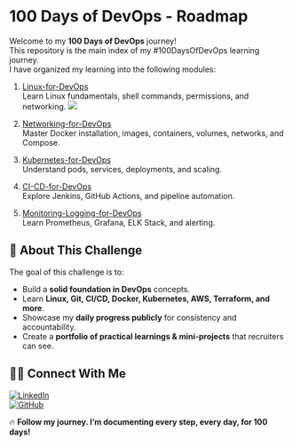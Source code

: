 
# 100 Days of DevOps - Roadmap

Welcome to my **100 Days of DevOps** journey!  
This repository is the main index of my #100DaysOfDevOps learning journey.  
I have organized my learning into the following modules:

1. [Linux-for-DevOps](https://github.com/prakashsalapu/linux-for-devops.git)  
   Learn Linux fundamentals, shell commands, permissions, and networking.
    <img src="https://img.shields.io/badge/Linux-ED8B00?style=for-the-badge&logo=openjdk&logoColor=white"/>  

2. [Networking-for-DevOps](https://github.com/yourusername/docker-for-devops)  
   Master Docker installation, images, containers, volumes, networks, and Compose.

3. [Kubernetes-for-DevOps](https://github.com/yourusername/kubernetes-for-devops)  
   Understand pods, services, deployments, and scaling.

4. [CI-CD-for-DevOps](https://github.com/yourusername/ci-cd-for-devops)  
   Explore Jenkins, GitHub Actions, and pipeline automation.

5. [Monitoring-Logging-for-DevOps](https://github.com/yourusername/monitoring-logging-for-devops)  
   Learn Prometheus, Grafana, ELK Stack, and alerting.



## 📌 About This Challenge
The goal of this challenge is to:
- Build a **solid foundation in DevOps** concepts.
- Learn **Linux, Git, CI/CD, Docker, Kubernetes, AWS, Terraform, and more**.
- Showcase my **daily progress publicly** for consistency and accountability.
- Create a **portfolio of practical learnings & mini-projects** that recruiters can see.


## 🧑‍💻 Connect With Me  

[![LinkedIn](https://img.shields.io/badge/LinkedIn-0A66C2?style=for-the-badge&logo=linkedin&logoColor=white)](https://www.linkedin.com/in/prakashsalapu/)  
[![GitHub](https://img.shields.io/badge/GitHub-181717?style=for-the-badge&logo=github&logoColor=white)](https://github.com/prakashsalapu)


🔥 **Follow my journey. I’m documenting every step, every day, for 100 days!**
